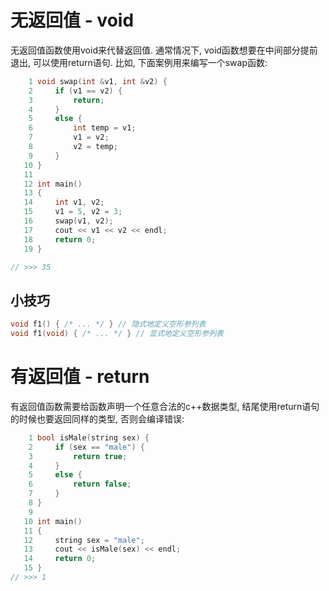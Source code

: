# 无返回值 - void

无返回值函数使用void来代替返回值. 通常情况下, void函数想要在中间部分提前退出, 可以使用return语句. 比如, 下面案例用来编写一个swap函数:

```cpp
    1 void swap(int &v1, int &v2) {
    2     if (v1 == v2) {
    3         return;
    4     }
    5     else {
    6         int temp = v1;
    7         v1 = v2;
    8         v2 = temp;
    9     }
   10 }
   11 
   12 int main()
   13 {
   14     int v1, v2;
   15     v1 = 5, v2 = 3;
   16     swap(v1, v2);
   17     cout << v1 << v2 << endl;
   18     return 0;
   19 }

// >>> 35
```

## 小技巧

```cpp
void f1() { /* ... */ } // 隐式地定义空形参列表
void f1(void) { /* ... */ } // 显式地定义空形参列表
```

# 有返回值 - return

有返回值函数需要给函数声明一个任意合法的c++数据类型, 结尾使用return语句的时候也要返回同样的类型, 否则会编译错误:

```cpp
    1 bool isMale(string sex) {
    2     if (sex == "male") {
    3         return true;
    4     }
    5     else {
    6         return false;
    7     }
    8 }
    9 
   10 int main()
   11 {
   12     string sex = "male";
   13     cout << isMale(sex) << endl;
   14     return 0;
   15 }
// >>> 1
```

